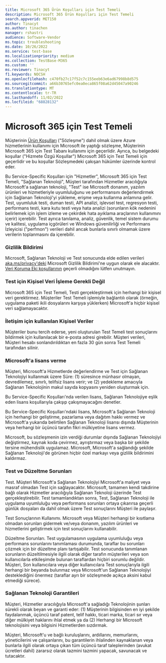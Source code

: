 ```yaml
---
title: Microsoft 365 Ürün Koşulları için Test Temeli
description: Microsoft 365 Ürün Koşulları için Test Temeli
search.appverid: MET150
author: Tinacyt
ms.author: tinachen
manager: rshastri
audience: Software-Vendor
ms.topic: troubleshooting
ms.date: 10/26/2022
ms.service: test-base
ms.localizationpriority: medium
ms.collection: TestBase-M365
ms.custom: ''
ms.reviewer: Tinacyt
f1.keywords: NOCSH
ms.openlocfilehash: c470fb27c17f52c7c155eeb63e6ad67998b8d575
ms.sourcegitcommit: a66b30765efc0ea0eca865f08a62d45047a90246
ms.translationtype: MT
ms.contentlocale: tr-TR
ms.lasthandoff: 11/02/2022
ms.locfileid: "68828132"
---
```

# <a name="test-base-for-microsoft-365"></a>Microsoft 365 için Test Temeli

Müşterinin [Ürün Koşulları](https://www.microsoft.com/licensing/terms) ("Sözleşme") dahil olmak üzere Azure hizmetlerinin kullanımı için Microsoft ile yaptığı sözleşme, Müşterinin Microsoft 365 için Test Tabanı kullanımı için geçerlidir. Ayrıca, bu belgedeki koşullar ("Hizmete Özgü Koşullar") Microsoft 365 için Test Temeli için geçerlidir ve bu koşullar Sözleşmedeki çakışan hükümler üzerinde kontrol eder.

Bu Service-Specific Koşulları için "Hizmetler", Microsoft 365 için Test Temeli, "Sağlanan Teknoloji", Müşteri tarafından Hizmetler aracılığıyla Microsoft'a sağlanan teknoloji, "Test" ise Microsoft donanım, yazılım ürünleri ve hizmetleriyle uyumluluğunu ve performansını değerlendirmek için Sağlanan Teknoloji'yi yükleme, erişme veya kullanma anlamına gelir. Test, uyumluluk testi, duman testi, API analizi, işlevsel test, regresyon testi, performans testi, kara kutu testi veya hata analizi (sorunların kök nedenini belirlemek için işlem izleme ve çekirdek hata ayıklama araçlarının kullanımını içerir) içerebilir. Test ayrıca tanılama, analiz, güvenlik, temel sistem durumu ve kalitesi, uygulama içgörüleri ve Windows güvenilirliği ve Performans İzleyicisi ("perfmon") verileri dahil ancak bunlarla sınırlı olmamak üzere verilerin toplanmasını da içerebilir.

### <a name="privacy-notice"></a>Gizlilik Bildirimi

Microsoft, Sağlanan Teknoloji ve Test sonucunda elde edilen verileri [aka.ms/privacy'deki](https://privacy.microsoft.com/privacystatement) Microsoft Gizlilik Bildirimi'ne uygun olarak ele alacaktır. [Veri Koruma Eki koşullarının](https://www.microsoft.com/licensing/docs/view/Microsoft-Products-and-Services-Data-Protection-Addendum-DPA) geçerli olmadığını lütfen unutmayın.

### <a name="no-personal-data-processing-required-for-testing"></a>Test için Kişisel Veri İşleme Gerekli Değil

Microsoft 365 için Test Temeli, Testi gerçekleştirmek için herhangi bir kişisel veri gerektirmez. Müşteriler Test Temeli işlemiyle bağlantılı olarak (örneğin, uygulama paketi ikili dosyalarını karşıya yüklerken) Microsoft'a hiçbir kişisel veri sağlamayacaktır.

### <a name="personal-data-used-for-communication"></a>İletişim için kullanılan Kişisel Veriler

Müşteriler bunu tercih ederse, yeni oluşturulan Test Temeli test sonuçlarını bildirmek için kullanılacak bir e-posta adresi girebilir. Müşteri verileri, Müşteri hesabı sonlandırıldıktan en fazla 30 gün sonra Test Temeli tarafından silinir.

### <a name="license-grant-to-microsoft"></a>Microsoft'a lisans verme

Müşteri, Microsoft'a Hizmetlerde değerlendirme ve Test için Sağlanan Teknolojiyi kullanmak üzere Süre: (1) süresince münhasır olmayan, devredilemez, sınırlı, telifsiz lisans verir; ve (2) yedekleme amacıyla Sağlanan Teknolojinin makul sayıda kopyasını yeniden oluşturmak için.

Bu Service-Specific Koşulları'nda verilen lisans, Sağlanan Teknolojiye eşlik eden lisans koşullarıyla çakşıp çakışmayacağını denetler.

Bu Service-Specific Koşulları'ndaki lisans, Microsoft'a Sağlanan Teknoloji için herhangi bir geliştirme, pazarlama veya dağıtım hakkı vermez ve Microsoft'a yukarıda belirtilen Sağlanan Teknoloji lisansı dışında Müşterinin veya herhangi bir üçüncü tarafın fikri mülkiyetine lisans vermez.

Microsoft, bu sözleşmenin izin verdiği durumlar dışında Sağlanan Teknolojiyi değiştirmez, kaynak koda çevirmez, ayrıştırmaz veya başka bir şekilde tersine mühendislik uygulamaz. Microsoft, Microsoft'a sağlandığı şekilde Sağlanan Teknoloji'de görünen hiçbir özel markayı veya gizlilik bildirimini kaldırmaz.

### <a name="testing-and-remediating-issues"></a>Test ve Düzeltme Sorunları

Test. Müşteri Microsoft'a Sağlanan Teknolojiyi Microsoft'a maliyet veya masraf olmadan Test için sağlayacaktır. Microsoft, tamamen kendi takdirine bağlı olarak Hizmetler aracılığıyla Sağlanan Teknoloji üzerinde Test gerçekleştirebilir. Test tamamlandıktan sonra, Test, Sağlanan Teknoloji ile uygulama uyumluluğu veya performans sorunları ortaya çıkarırsa geçerli günlük dosyaları da dahil olmak üzere Test sonuçlarını Müşteri ile paylaşır.

Test Sonuçlarının Kullanımı. Microsoft veya Müşteri herhangi bir kısıtlama olmadan sorunları gidermek ve/veya donanım, yazılım ürünleri ve hizmetlerini geliştirmek için test sonuçlarını kullanabilir.

Düzeltme Sorunları. Test uygulamasının uygulama uyumluluğu veya performans sorunlarını tanımlaması durumunda, taraflar bu sorunları çözmek için bir düzeltme planı tartışabilir. Test sonucunda tanımlanan sorunların düzeltilmesiyle ilgili olarak diğer tarafın müşterileri veya son kullanıcılarla etkileşimde bulunan taraflardan hiçbiri sorumlu değildir. Müşteri, Son kullanıcılara veya diğer kullanıcılara Test sonuçlarıyla ilgili herhangi bir beyanda bulunmaz veya Microsoft'un Sağlanan Teknolojiyi desteklediğini önermez (taraflar ayrı bir sözleşmede açıkça aksini kabul etmediği sürece).

### <a name="provided-technology-warranties"></a>Sağlanan Teknoloji Garantileri

Müşteri, Hizmetler aracılığıyla Microsoft'a sağladığı Teknolojinin şunları sürekli olarak beyan ve garanti eder: (1) Müşterinin bilgisinden en iyi şekilde faydalanmak, üçüncü taraf patent, telif hakkı, ticari marka, ticari sır veya diğer mülkiyet haklarını ihlal etmek ya da (2) Herhangi bir Microsoft teknolojisini veya bilgisini Hizmetlerden sızdırmak.

Müşteri, Microsoft'u ve bağlı kuruluşlarını, ardıllarını, memurlarını, yöneticilerini ve çalışanlarını, bu garantilerin ihlalinden kaynaklanan veya bunlarla ilgili olarak ortaya çıkan tüm üçüncü taraf taleplerinden (avukat ücretleri dahil) zararsız olarak tazmini tazmini yapacak, savunacak ve tutacaktır.
